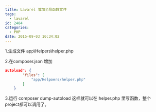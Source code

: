 ```yaml
---
title: Lavarel 增加全局函数文件
tags:
  - lavarel
id: 2484
categories:
  - PHP
date: 2015-09-03 10:34:02
---
```


1.生成文件 app\Helpers\helper.php

2.在composer.json 增加 

```json
autoload": {
        "files": [
            "app/Helpoers/helper.php"
        ]
    }
```
3.运行 composer dump-autoload
这样就可以在 helper.php 里写函数，整个project都可以调用了。